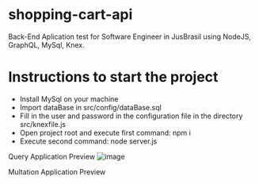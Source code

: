 # shopping-cart-api
Back-End Aplication test for Software Engineer in JusBrasil using NodeJS, GraphQL, MySql, Knex.

# Instructions to start the project
* Install MySql on your machine
* Import dataBase in src/config/dataBase.sql
* Fill in the user and password in the configuration file in the directory src/knexfile.js
* Open project root and execute first command: npm i 
* Execute second command: node server.js

Query Application Preview
![image](https://user-images.githubusercontent.com/25927724/120257706-12565580-c267-11eb-9a97-99443eb12558.png)

Multation Application Preview

